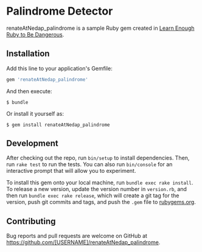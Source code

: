 # Palindrome Detector

renateAtNedap_palindrome is a sample Ruby gem created in [Learn Enough Ruby to Be Dangerous](https://www.learnenough.com/ruby-tutorial/).

## Installation

Add this line to your application's Gemfile:

```ruby
gem 'renateAtNedap_palindrome'
```

And then execute:

    $ bundle

Or install it yourself as:

    $ gem install renateAtNedap_palindrome


## Development

After checking out the repo, run `bin/setup` to install dependencies. Then, run `rake test` to run the tests. You can also run `bin/console` for an interactive prompt that will allow you to experiment.

To install this gem onto your local machine, run `bundle exec rake install`. To release a new version, update the version number in `version.rb`, and then run `bundle exec rake release`, which will create a git tag for the version, push git commits and tags, and push the `.gem` file to [rubygems.org](https://rubygems.org).

## Contributing

Bug reports and pull requests are welcome on GitHub at https://github.com/[USERNAME]/renateAtNedap_palindrome.
